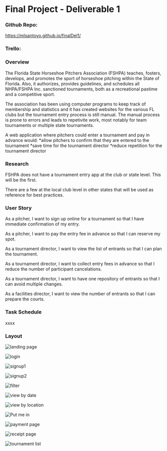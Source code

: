 # Final Project - Deliverable 1

### Github Repo:
https://mlsantoyo.github.io/finalDel1/


### Trello: 

### Overview
The Florida State Horseshoe Pitchers Association (FSHPA) teaches, fosters, develops, and promotes the sport of horseshoe pitching within the State of Florida. Also, it authorizes, provides guidelines, and schedules all NHPA/FSHPA Inc. sanctioned tournaments, both as a recreational pastime and a competitive sport.

The association has been using computer programs to keep track of membership and statistics and it has created websites for the various FL clubs but the tournament entry process is still manual.  The manual process is prone to errors and leads to repetivite work, most notably for team tournaments or multiple state tournaments. 

A web application where pitchers could enter a tournament and pay in advance would: 
	*allow pitchers to confirm that they are entered to the tournament
	*save time for the tournament director
	*reduce repetition for the tournament director

### Research
FSHPA does not have a tournament entry app at the club or state level. This will be the first. 

There are a few at the local club level in other states that will be used as reference for best practices. 


### User Story
As a pitcher, I want to sign up online for a tournament so that I have immediate confirmation of my entry. 

As a pitcher, I want to pay the entry fee in advance so that I can reserve my spot. 

As a tournament director, I want to view the list of entrants so that I can plan the tournament. 

As a tournament director, I want to collect entry fees in advance so that I reduce the number of participant cancelations.

As a tournament director, I want to have one repository of entrants so that I can avoid multiple changes. 

As a facilities director, I want to view the number of entrants so that I can prepare the courts. 



### Task Schedule
xxxx

### Layout
![landing page](./images/landing.png)

![login](./images/login.png)

![signup1](./images/signup1.png)

![signup2](./images/signup2.png)

![filter](./images/filter.png)

![view by date](./images/calendar.png)

![view by location](./images/byClub.png)

![Put me in](./images/putMeIn.png)

![payment page](./images/payment.png)

![receipt page](./images/receipt.png)

![tournament list](./images/tourneyList.png)